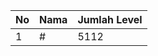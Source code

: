 | No | Nama            | Jumlah Level |
|----|-----------------|--------------|
| 1  | #    |    5112        |
